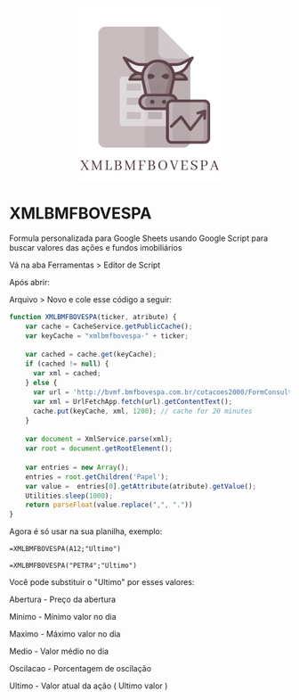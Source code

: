 <p align="center">
  <img width="252" height="311" src="./img-header.png">
</p>

# XMLBMFBOVESPA
Formula personalizada para Google Sheets usando Google Script para buscar valores das ações e fundos imobiliários

Vá na aba Ferramentas > Editor de Script

Após abrir:

Arquivo > Novo
e cole esse código a seguir:
```js
function XMLBMFBOVESPA(ticker, atribute) {    
    var cache = CacheService.getPublicCache();
    var keyCache = "xmlbmfbovespa-" + ticker;
    
    var cached = cache.get(keyCache);
    if (cached != null) {
      var xml = cached;
    } else {
      var url = 'http://bvmf.bmfbovespa.com.br/cotacoes2000/FormConsultaCotacoes.asp?strListaCodigos=' + ticker;
      var xml = UrlFetchApp.fetch(url).getContentText();
      cache.put(keyCache, xml, 1200); // cache for 20 minutes
    }
    
    var document = XmlService.parse(xml);
    var root = document.getRootElement();
    
    var entries = new Array();
    entries = root.getChildren('Papel');
    var value =  entries[0].getAttribute(atribute).getValue();
    Utilities.sleep(1000);
    return parseFloat(value.replace(",", "."))
}
```

Agora é só usar na sua planilha, exemplo:

```
=XMLBMFBOVESPA(A12;"Ultimo")
```
```
=XMLBMFBOVESPA("PETR4";"Ultimo")
```
Você pode substituir o "Ultimo" por esses valores:
 
Abertura - Preço da abertura

Minimo - Mínimo valor  no dia

Maximo - Máximo valor  no dia

Medio	- Valor médio no dia

Oscilacao - Porcentagem de oscilação

Ultimo - Valor atual da ação ( Ultimo valor ) 
